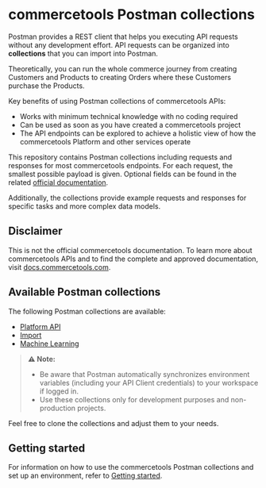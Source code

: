 # commercetools Postman collections

Postman provides a REST client that helps you executing API requests without any development effort.
API requests can be organized into **collections** that you can import into Postman.

Theoretically, you can run the whole commerce journey from creating Customers and Products to creating Orders where these Customers purchase the Products.

Key benefits of using Postman collections of commercetools APIs:

- Works with minimum technical knowledge with no coding required
- Can be used as soon as you have created a commercetools project
- The API endpoints can be explored to achieve a holistic view of how the commercetools Platform and other services operate

This repository contains Postman collections including requests and responses for most commercetools endpoints.
For each request, the smallest possible payload is given. Optional fields can be found in the related [official documentation](http://docs.commercetools.com/).

Additionally, the collections provide example requests and responses for specific tasks and more complex data models.

## Disclaimer

This is not the official commercetools documentation.
To learn more about commercetools APIs and to find the complete and approved documentation, visit [docs.commercetools.com](http://docs.commercetools.com/).

## Available Postman collections

The following Postman collections are available:

- [Platform API](api/)
- [Import](import/)
- [Machine Learning](ml/)

> **:warning: Note:**
>
> - Be aware that Postman automatically synchronizes environment variables (including your API Client credentials) to your workspace if logged in.
> - Use these collections only for development purposes and non-production projects.

Feel free to clone the collections and adjust them to your needs.

## Getting started

For information on how to use the commercetools Postman collections and set up an environment, refer to [Getting started](GettingStarted.md).
